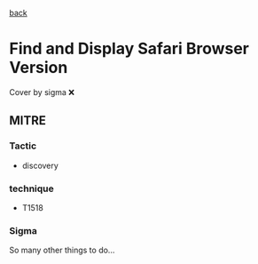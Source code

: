 [back](../index.md)
# Find and Display Safari Browser Version
Cover by sigma :x: 

## MITRE
### Tactic
  - discovery

### technique
  - T1518

### Sigma

 So many other things to do...